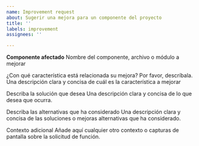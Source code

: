 ```yaml
---
name: Improvement request
about: Sugerir una mejora para un componente del proyecto
title: ''
labels: improvement
assignees: ''

---
```


**Componente afectado**
Nombre del componente, archivo o módulo a mejorar

¿Con qué característica está relacionada su mejora? Por favor, descríbala.
Una descripción clara y concisa de cuál es la característica a mejorar

Describa la solución que desea
Una descripción clara y concisa de lo que desea que ocurra.

Describa las alternativas que ha considerado
Una descripción clara y concisa de las soluciones o mejoras alternativas que ha considerado.

Contexto adicional
Añade aquí cualquier otro contexto o capturas de pantalla sobre la solicitud de función.